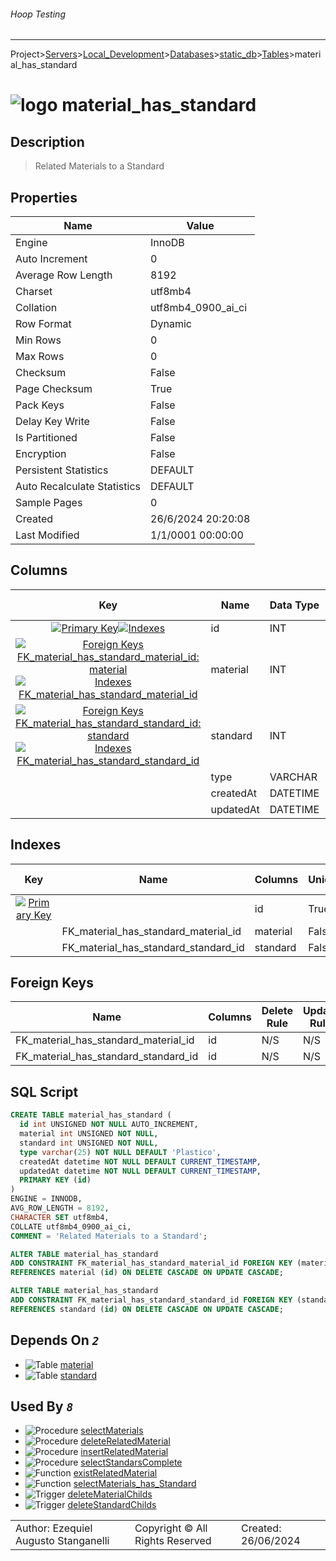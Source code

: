 ###### Hoop Testing
___
Project>[Servers](../../../../Servers.md)>[Local_Development](../../../Local_Development.md)>[Databases](../../Databases.md)>[static_db](../static_db.md)>[Tables](Tables.md)>material_has_standard


# ![logo](../../../../../Images/table64.svg) material_has_standard

## <a name="#Description"></a>Description
> Related Materials to a Standard
## <a name="#Properties"></a>Properties
|Name|Value|
|---|---|
|Engine|InnoDB|
|Auto Increment|0|
|Average Row Length|8192|
|Charset|utf8mb4|
|Collation|utf8mb4_0900_ai_ci|
|Row Format|Dynamic|
|Min Rows|0|
|Max Rows|0|
|Checksum|False|
|Page Checksum|True|
|Pack Keys|False|
|Delay Key Write|False|
|Is Partitioned|False|
|Encryption|False|
|Persistent Statistics|DEFAULT|
|Auto Recalculate Statistics|DEFAULT|
|Sample Pages|0|
|Created|26/6/2024 20:20:08|
|Last Modified|1/1/0001 00:00:00|


## <a name="#Columns"></a>Columns
|Key|Name|Data Type|Length|Precision|Scale|Unsigned|Zerofill|Binary|Not Null|Auto Increment|Default|Virtual|Invisible|Description|
|:---:|---|---|---|---|---|---|---|---|---|---|---|---|---|---|
|[![Primary Key ](../../../../../Images/primarykey.svg)](#Indexes)[![Indexes ](../../../../../Images/index.svg)](#Indexes)|id|INT||11||True|False|False|True|True||False|False||
|[![Foreign Keys FK_material_has_standard_material_id: material](../../../../../Images/foreignkey.svg)](#ForeignKeys)[![Indexes FK_material_has_standard_material_id](../../../../../Images/index.svg)](#Indexes)|material|INT||11||True|False|False|True|False||False|False||
|[![Foreign Keys FK_material_has_standard_standard_id: standard](../../../../../Images/foreignkey.svg)](#ForeignKeys)[![Indexes FK_material_has_standard_standard_id](../../../../../Images/index.svg)](#Indexes)|standard|INT||11||True|False|False|True|False||False|False||
||type|VARCHAR|25|||False|False|False|True|False|'Plastico'|False|False||
||createdAt|DATETIME||0||False|False|False|True|False|CURRENT_TIMESTAMP|False|False||
||updatedAt|DATETIME||0||False|False|False|True|False|CURRENT_TIMESTAMP|False|False||

## <a name="#Indexes"></a>Indexes
|Key|Name|Columns|Unique|Type|Key Lengths|
|:---:|---|---|---|---|---|
|[![Primary Key ](../../../../../Images/primarykey.svg)](#Indexes)||id|True|None|0|
||FK_material_has_standard_material_id|material|False|None|0|
||FK_material_has_standard_standard_id|standard|False|None|0|

## <a name="#ForeignKeys"></a>Foreign Keys
|Name|Columns|Delete Rule|Update Rule|
|---|---|---|---|
|FK_material_has_standard_material_id|id|N/S|N/S|
|FK_material_has_standard_standard_id|id|N/S|N/S|

## <a name="#SqlScript"></a>SQL Script
```SQL
CREATE TABLE material_has_standard (
  id int UNSIGNED NOT NULL AUTO_INCREMENT,
  material int UNSIGNED NOT NULL,
  standard int UNSIGNED NOT NULL,
  type varchar(25) NOT NULL DEFAULT 'Plastico',
  createdAt datetime NOT NULL DEFAULT CURRENT_TIMESTAMP,
  updatedAt datetime NOT NULL DEFAULT CURRENT_TIMESTAMP,
  PRIMARY KEY (id)
)
ENGINE = INNODB,
AVG_ROW_LENGTH = 8192,
CHARACTER SET utf8mb4,
COLLATE utf8mb4_0900_ai_ci,
COMMENT = 'Related Materials to a Standard';

ALTER TABLE material_has_standard
ADD CONSTRAINT FK_material_has_standard_material_id FOREIGN KEY (material)
REFERENCES material (id) ON DELETE CASCADE ON UPDATE CASCADE;

ALTER TABLE material_has_standard
ADD CONSTRAINT FK_material_has_standard_standard_id FOREIGN KEY (standard)
REFERENCES standard (id) ON DELETE CASCADE ON UPDATE CASCADE;
```

## <a name="#DependsOn"></a>Depends On _`2`_
- ![Table](../../../../../Images/table.svg) [material](material.md)
- ![Table](../../../../../Images/table.svg) [standard](standard.md)


## <a name="#UsedBy"></a>Used By _`8`_
- ![Procedure](../../../../../Images/procedure.svg) [selectMaterials](../Procedures/selectMaterials.md)
- ![Procedure](../../../../../Images/procedure.svg) [deleteRelatedMaterial](../Procedures/deleteRelatedMaterial.md)
- ![Procedure](../../../../../Images/procedure.svg) [insertRelatedMaterial](../Procedures/insertRelatedMaterial.md)
- ![Procedure](../../../../../Images/procedure.svg) [selectStandarsComplete](../Procedures/selectStandarsComplete.md)
- ![Function](../../../../../Images/function.svg) [existRelatedMaterial](../Functions/existRelatedMaterial.md)
- ![Function](../../../../../Images/function.svg) [selectMaterials_has_Standard](../Functions/selectMaterials_has_Standard.md)
- ![Trigger](../../../../../Images/trigger.svg) [deleteMaterialChilds](../Triggers/deleteMaterialChilds.md)
- ![Trigger](../../../../../Images/trigger.svg) [deleteStandardChilds](../Triggers/deleteStandardChilds.md)


||||
|---|---|---|
|Author: Ezequiel Augusto Stanganelli|Copyright © All Rights Reserved|Created: 26/06/2024|